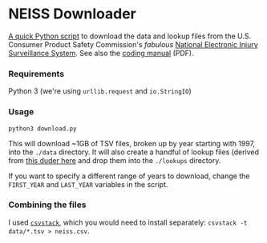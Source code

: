 # NEISS Downloader
[A quick Python script](download.py) to download the data and lookup files from the U.S. Consumer Product Safety Commission's _fabulous_ [National Electronic Injury Surveillance System](https://www.cpsc.gov/Research--Statistics/NEISS-Injury-Data). See also the [coding manual](https://www.cpsc.gov/s3fs-public/2018%20NEISS%20Coding%20Manual.pdf) (PDF).

### Requirements
Python 3 (we're using `urllib.request` and `io.StringIO`)

### Usage
`python3 download.py`

This will download ~1GB of TSV files, broken up by year starting with 1997, into the `./data` directory. It will also create a handful of lookup files (derived from [this duder here](https://www.cpsc.gov/cgibin/NEISSQuery/Data/Info%20Docs/neiss_fmt.txt) and drop them into the `./lookups` directory.

If you want to specify a different range of years to download, change the `FIRST_YEAR` and `LAST_YEAR` variables in the script.

### Combining the files
I used [`csvstack`](https://csvkit.readthedocs.io/en/latest/scripts/csvstack.html), which you would need to install separately: `csvstack -t data/*.tsv > neiss.csv`.

